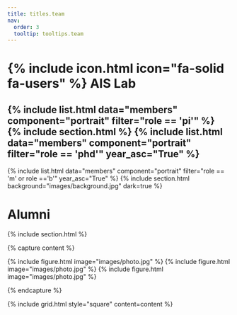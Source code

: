 ```yaml
---
title: titles.team
nav:
  order: 3
  tooltip: tooltips.team
---
```


# {% include icon.html icon="fa-solid fa-users" %} AIS Lab



{% include list.html data="members" component="portrait" filter="role == 'pi'" %}
{% include section.html %}
{% include list.html data="members" component="portrait" filter="role == 'phd'" year_asc="True" %}
---
{% include list.html data="members" component="portrait" filter="role == 'm' or role =='b'" year_asc="True" %}
{% include section.html background="images/background.jpg" dark=true %}

# Alumni

{% include section.html %}

{% capture content %}

{% include figure.html image="images/photo.jpg" %}
{% include figure.html image="images/photo.jpg" %}
{% include figure.html image="images/photo.jpg" %}

{% endcapture %}

{% include grid.html style="square" content=content %}
